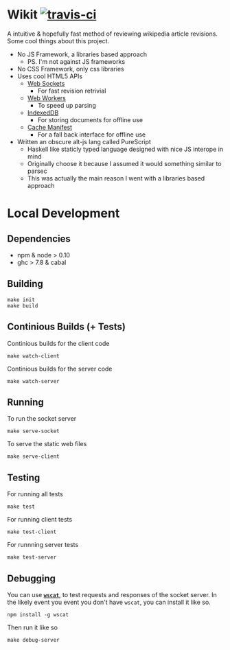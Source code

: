 # Wikit [![travis-ci](https://travis-ci.org/AKST/wikit.svg)](https://travis-ci.org/AKST/wikit)

A intuitive & hopefully fast method of reviewing wikipedia article revisions. Some cool things
about this project.

- No JS Framework, a libraries based approach 
  - PS. I'm not against JS frameworks 
- No CSS Framework, only css libraries
- Uses cool HTML5 APIs
  - [Web Sockets](https://developer.mozilla.org/en/docs/WebSockets)
    - For fast revision retrivial 
  - [Web Workers](https://developer.mozilla.org/en-US/docs/Web/API/Web_Workers_API/Using_web_workers)
    - To speed up parsing
  - [IndexedDB](https://developer.mozilla.org/en-US/docs/Web/API/IndexedDB_API)
    - For storing documents for offline use
  - [Cache Manifest](https://developer.mozilla.org/en-US/docs/Web/HTML/Using_the_application_cache)
    - For a fall back interface for offline use
- Written an obscure alt-js lang called PureScript
  - Haskell like staticly typed language designed with nice JS interope in mind
  - Originally choose it because I assumed it would something similar to parsec
  - This was actually the main reason I went with a libraries based approach

# Local Development

## Dependencies

- npm & node > 0.10 
- ghc > 7.8 & cabal

## Building

```
make init
make build
```

## Continious Builds (+ Tests)

Continious builds for the client code

```
make watch-client
```

Continious builds for the server code

```
make watch-server
```

## Running

To run the socket server

```
make serve-socket
```

To serve the static web files

```
make serve-client
```

## Testing

For running all tests

```
make test
```

For running client tests

```
make test-client
```

For runnning server tests

```
make test-server
```

## Debugging

You can use [__`wscat`__](https://www.npmjs.com/package/wscat), to test requests and 
responses of the socket server. In the likely event you event you don't have `wscat`,
you can install it like so.

```
npm install -g wscat
```

Then run it like so

```
make debug-server
```

